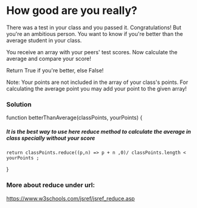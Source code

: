 # How good are you really?

There was a test in your class and you passed it. Congratulations!
But you're an ambitious person. You want to know if you're better than the average student in your class.

You receive an array with your peers' test scores. Now calculate the average and compare your score!

Return True if you're better, else False!

Note:
Your points are not included in the array of your class's points. For calculating the average point you may add your point to the given array!

### Solution

function betterThanAverage(classPoints, yourPoints) {

##### It is the best way to use here reduce method to calculate the average in class specially without your score

    return classPoints.reduce((p,n) => p + n ,0)/ classPoints.length < yourPoints ;

}

### More about reduce under url:

https://www.w3schools.com/jsref/jsref_reduce.asp
